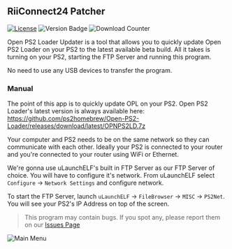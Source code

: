 ## RiiConnect24 Patcher
[![License](https://img.shields.io/github/license/KcrPL/Open-PS2-Loader-Updater.svg?style=flat-square)](http://www.gnu.org/licenses/gpl-3.0)
![Version Badge](https://img.shields.io/github/release/riiconnect24/Open-PS2-Loader-Updater.svg?style=flat-square)
![Download Counter](https://img.shields.io/github/downloads/KcrPL/Open-PS2-Loader-Updater/total.svg?style=flat-square)

Open PS2 Loader Updater is a tool that allows you to quickly update Open PS2 Loader on your PS2 to the latest available beta build. All it takes is turning on your PS2, starting the FTP Server and running this program.

No need to use any USB devices to transfer the program.

### Manual
The point of this app is to quickly update OPL on your PS2.
Open PS2 Loader's latest version is always available here: https://github.com/ps2homebrew/Open-PS2-Loader/releases/download/latest/OPNPS2LD.7z

Your computer and PS2 needs to be on the same network so they can communicate with each other.
Ideally your PS2 is connected to your router and you're connected to your router using WiFi or Ethernet.

We're gonna use uLaunchELF's built in FTP Server as our FTP Server of choice. You will have to configure it's network.
From uLaunchELF select `Configure` -> `Network Settings` and configure network.

To start the FTP Server, launch `uLaunchELF` -> `FileBrowser` -> `MISC` -> `PS2Net`.
You will see your PS2's IP Address on top of the screen.

>This program may contain bugs. If you spot any, please report them on our [Issues Page](https://github.com/KcrPL/Open-PS2-Loader-Updater/issues)

![Main Menu](https://i.imgur.com/iBrX1MU.jpg)

